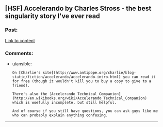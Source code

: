 ## [HSF] Accelerando by Charles Stross - the best singularity story I've ever read

### Post:

[Link to content](https://www.goodreads.com/book/show/17863.Accelerando)

### Comments:

- u/ansible:
  ```
  On [Charlie's site](http://www.antipope.org/charlie/blog-static/fiction/accelerando/accelerando-intro.html) you can read it for free (though it wouldn't kill you to buy a copy to give to a friend).

  There's also the [Accelerando Technical Companion](http://en.wikibooks.org/wiki/Accelerando_Technical_Companion) which is woefully incomplete, but still helpful.

  And of course if you still have questions, you can ask guys like me who can probably explain anything confusing.
  ```

---

